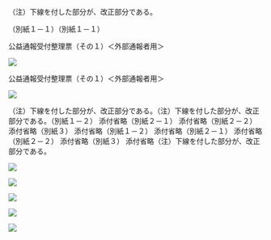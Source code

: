 （注）下線を付した部分が、改正部分である。

（別紙１－１）（別紙１－１）

公益通報受付整理票（その１）＜外部通報者用＞

![](https://www.nta.go.jp/tmp/dfd485ef-273a-4fc9-9944-25481c2c8c5d/images/575ae9c3f272896d28afb225efc652bb327ccdb9ebade66ff71a6d408dbc2b4d.jpg)

公益通報受付整理票（その１）＜外部通報者用＞

![](https://www.nta.go.jp/tmp/dfd485ef-273a-4fc9-9944-25481c2c8c5d/images/c801f998a2c5358cf02b13142ac30b9a68244efd921bc677d88ee67678edce5b.jpg)

（注）下線を付した部分が、改正部分である。（注）下線を付した部分が、改正部分である。（別紙１－２） 添付省略（別紙２－１） 添付省略（別紙２－２） 添付省略（別紙３） 添付省略（別紙１－２） 添付省略（別紙２－１） 添付省略（別紙２－２） 添付省略（別紙３） 添付省略（注）下線を付した部分が、改正部分である。

![](https://www.nta.go.jp/tmp/dfd485ef-273a-4fc9-9944-25481c2c8c5d/images/addbb02a35e57ae70e0e88a55b760758a434d8de7ac7c43916042c5337332e6c.jpg)

![](https://www.nta.go.jp/tmp/dfd485ef-273a-4fc9-9944-25481c2c8c5d/images/4f07deeb330a9378c07e07d015dd72b25b3cab09e9b84f9b6abcb33c8bfe4b56.jpg)

![](https://www.nta.go.jp/tmp/dfd485ef-273a-4fc9-9944-25481c2c8c5d/images/9267e00828aef1957685897cc52a2586797eafe2ab233ce22b9dce5006048884.jpg)

![](https://www.nta.go.jp/tmp/dfd485ef-273a-4fc9-9944-25481c2c8c5d/images/c8d8acac0ff0c6f2ea9cbfb31279ace0a1b1598995cfdf2f5e9e2d0f0693aec8.jpg)

![](https://www.nta.go.jp/tmp/dfd485ef-273a-4fc9-9944-25481c2c8c5d/images/8dce1fa2a54729ac873600aff195da557bbee4e95e1414c84160fdce6bcf5f3b.jpg)